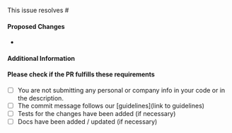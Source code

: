 This issue resolves #

#### Proposed Changes

-

#### Additional Information

#### Please check if the PR fulfills these requirements

- [ ] You are not submitting any personal or company info in your code or in the description.
- [ ] The commit message follows our [guidelines](link to guidelines)
- [ ] Tests for the changes have been added (if necessary)
- [ ] Docs have been added / updated (if necessary)
